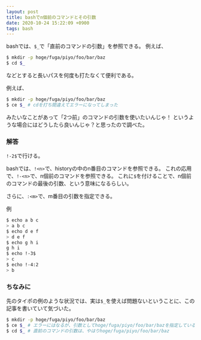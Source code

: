 ```yaml
---
layout: post
title: bashでn個前のコマンドとその引数
date: 2020-10-24 15:22:09 +0900
tags: bash
---
```

bashでは、`$_`で「直前のコマンドの引数」を参照できる。
例えば、

```bash
$ mkdir -p hoge/fuga/piyo/foo/bar/baz
$ cd $_
```

などとすると長いパスを何度も打たなくて便利である。

例えば、

```bash
$ mkdir -p hoge/fuga/piyo/foo/bar/baz
$ ce $_ # cdを打ち間違えてエラーになってしまった
```

みたいなことがあって「2つ前」のコマンドの引数を使いたいんじゃ！
というような場合にはどうしたら良いんじゃ？と思ったので調べた。

### 解答
`!-2$`で行ける。

bashでは、`!<n>`で、historyの中のn番目のコマンドを参照できる。
これの応用で、`!-<n>`で、n個前のコマンドを参照できる。
これに`$`を付けることで、n個前のコマンドの最後の引数、という意味になるらしい。

さらに、`:<m>`で、m番目の引数を指定できる。

例

```bash
$ echo a b c
> a b c
$ echo d e f
> d e f
$ echo g h i
g h i
$ echo !-3$
> c
$ echo !-4:2
> b
```

### ちなみに
先のタイポの例のような状況では、実は`$_`を使えば問題ないということに、この記事を書いていて気づいた。

```bash
$ mkdir -p hoge/fuga/piyo/foo/bar/baz
$ ce $_ # エラーにはなるが、引数としてhoge/fuga/piyo/foo/bar/bazを指定しているのには代わりない
$ cd $_ # 直前のコマンドの引数は、やはりhoge/fuga/piyo/foo/bar/baz
```
